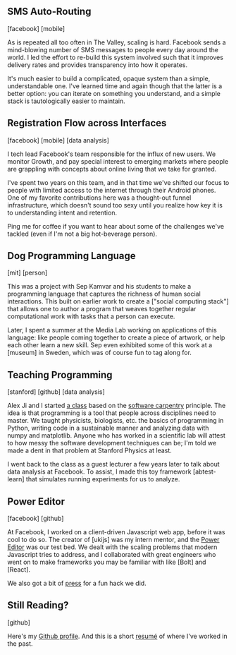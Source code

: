 ## SMS Auto-Routing
[facebook] [mobile]

As is repeated all too often in The Valley, scaling is hard. Facebook sends a mind-blowing number of SMS messages to people every day around the world. I led the effort to re-build this system involved such that it improves delivery rates and provides transparency into how it operates.

It's much easier to build a complicated, opaque system than a simple, understandable one. I've learned time and again though that the latter is a better option: you can iterate on something you understand, and a simple stack is tautologically easier to maintain.

## Registration Flow across Interfaces
[facebook] [mobile] [data analysis]

I tech lead Facebook's team responsible for the influx of new users. We monitor Growth, and pay special interest to emerging markets where people are grappling with concepts about online living that we take for granted.

I've spent two years on this team, and in that time we've shifted our focus to people with limited access to the internet through their Android phones. One of my favorite contributions here was a thought-out funnel infrastructure, which doesn't sound too sexy until you realize how key it is to understanding intent and retention.

Ping me for coffee if you want to hear about some of the challenges we've tackled (even if I'm not a big hot-beverage person).

## Dog Programming Language
[mit] [person]

This was a project with Sep Kamvar and his students to make a programming language that captures the richness of human social interactions. This built on earlier work to create a ["social computing stack"] that allows one to author a program that weaves together regular computational work with tasks that a person can execute.

Later, I spent a summer at the Media Lab working on applications of this language: like people coming together to create a piece of artwork, or help each other learn a new skill. Sep even exhibited some of this work at a [museum] in Sweden, which was of course fun to tag along for.

## Teaching Programming
[stanford] [github] [data analysis]

Alex Ji and I started [a class](https://physics91si.stanford.edu) based on the [software carpentry](https://software-carpentry.org/) principle. The idea is that programming is a tool that people across disciplines need to master. We taught physicists, biologists, etc. the basics of programming in Python, writing code in a sustainable manner and analyzing data with numpy and matplotlib. Anyone who has worked in a scientific lab will attest to how messy the software development techniques can be; I'm told we made a dent in that problem at Stanford Physics at least.

I went back to the class as a guest lecturer a few years later to talk about data analysis at Facebook. To assist, I made this toy framework [abtest-learn] that simulates running experiments for us to analyze.

## Power Editor
[facebook] [github]

At Facebook, I worked on a client-driven Javascript web app, before it was cool to do so. The creator of [ukijs] was my intern mentor, and the [Power Editor](http://www.facebook.com/ads/manage/powereditor) was our test bed. We dealt with the scaling problems that modern Javascript tries to address, and I collaborated with great engineers who went on to make frameworks you may be familiar with like [Bolt] and [React].

We also got a bit of [press](http://techcrunch.com/2011/07/01/facebook-circles/) for a fun hack we did.

## Still Reading?
[github]

Here's my [Github profile](https://github.com/zahanm).
And this is a short [resumé](/resume.html) of where I've worked in the past.
